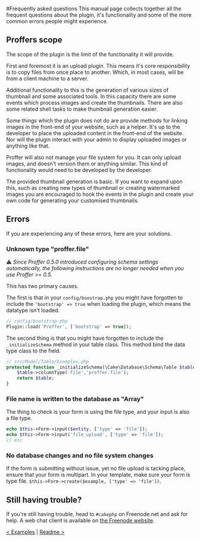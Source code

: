 #Frequently asked questions
This manual page collects together all the frequent questions about the plugin, it's functionality and some of the more
common errors people might experience.

## Proffers scope
The scope of the plugin is the limit of the functionality it will provide.

First and foremost it is an upload plugin. This means it's core responsibility is to copy files from once place to
another. Which, in most cases, will be from a client machine to a server.

Additional functionality to this is the generation of various sizes of thumbnail and some associated tools. In this
capacity there are some events which process images and create the thumbnails. There are also some related shell tasks
to make thumbnail generation easier.

Some things which the plugin does not do are provide methods for linking images in the front-end of your website, such
as a helper. It's up to the developer to place the uploaded content in the front-end of the website. Nor will the plugin
interact with your admin to display uploaded images or anything like that.

Proffer will also not manage your file system for you. It can only upload images, and doesn't version them or anything
similar. This kind of functionality would need to be developed by the developer.

The provided thumbnail generation is basic. If you want to expand upon this, such as creating new types of thumbnail or
creating watermarked images you are encouraged to hook the events in the plugin and create your own code for generating
your customised thumbnails.

## Errors
If you are experiencing any of these errors, here are your solutions.

### Unknown type "proffer.file"

:warning: *Since Proffer 0.5.0 introduced configuring schema settings automatically,
the following instructions are no longer needed when you use Proffer >= 0.5.*

This has two primary causes.

The first is that in your `config/boostrap.php` you might have forgotten to include the
`'bootstrap' => true` when loading the plugin, which means the datatype isn't loaded.

```php
// config/bootstrap.php
Plugin::load('Proffer', ['bootstrap' => true]);
```

The second thing is that you might have forgotten to include the `_initializeSchema` method in your table class. This
method bind the data type class to the field.

```php
// src/Model/Table/Examples.php
protected function _initializeSchema(\Cake\Database\Schema\Table $table) {
    $table->columnType('file','proffer.file');
    return $table;
}
```

### File name is written to the database as "Array"
The thing to check is your form is using the file type, and your input is also a file type.

```php
echo $this->Form->input($entity, ['type' => 'file']);
echo $this->Form->input('file_upload', ['type' => 'file']);
// etc
```
### No database changes and no file system changes
If the form is submitting without issue, yet no file upload is tacking place, ensure that your form is multipart. In your template, make sure your form is type file. `$this->Form->create($example, ['type' => 'file'])`.

## Still having trouble?
If you're still having trouble, head to `#cakephp` on Freenode.net and ask for help. A web chat client is available
on [the Freenode website](http://webchat.freenode.net/).


[< Examples](examples.md) | [Readme >](../README.md)
